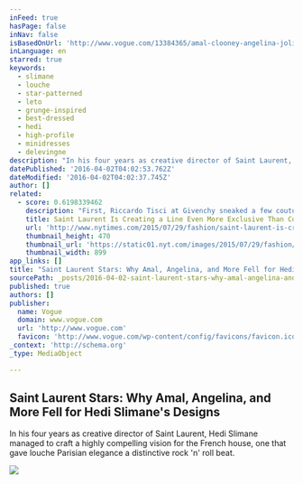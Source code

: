 ```yaml
---
inFeed: true
hasPage: false
inNav: false
isBasedOnUrl: 'http://www.vogue.com/13384365/amal-clooney-angelina-jolie-pitt-harry-styles-best-celebrity-saint-laurent-style/'
inLanguage: en
starred: true
keywords:
  - slimane
  - louche
  - star-patterned
  - leto
  - grunge-inspired
  - best-dressed
  - hedi
  - high-profile
  - minidresses
  - delevingne
description: "In his four years as creative director of Saint Laurent, Hedi Slimane managed to craft a highly compelling vision for the French house, one that gave louche Parisian elegance a distinctive rock 'n' roll beat."
datePublished: '2016-04-02T04:02:53.762Z'
dateModified: '2016-04-02T04:02:37.745Z'
author: []
related:
  - score: 0.6198339462
    description: "First, Riccardo Tisci at Givenchy sneaked a few couture looks into his men's wear show, and now, Hedi Slimane at Saint Laurent is creating his own, even more exclusive, version of the club."
    title: Saint Laurent Is Creating a Line Even More Exclusive Than Couture
    url: 'http://www.nytimes.com/2015/07/29/fashion/saint-laurent-is-creating-a-line-even-more-exclusive-than-couture.html'
    thumbnail_height: 470
    thumbnail_url: 'https://static01.nyt.com/images/2015/07/29/fashion/29OTR-web/29OTR-web-facebookJumbo.jpg'
    thumbnail_width: 899
app_links: []
title: "Saint Laurent Stars: Why Amal, Angelina, and More Fell for Hedi Slimane's Designs"
sourcePath: _posts/2016-04-02-saint-laurent-stars-why-amal-angelina-and-more-fell-for-h.md
published: true
authors: []
publisher:
  name: Vogue
  domain: www.vogue.com
  url: 'http://www.vogue.com'
  favicon: 'http://www.vogue.com/wp-content/config/favicons/favicon.ico'
_context: 'http://schema.org'
_type: MediaObject

---
```

<article style=""><h1>Saint Laurent Stars: Why Amal, Angelina, and More Fell for Hedi Slimane's Designs</h1><p>In his four years as creative director of Saint Laurent, Hedi Slimane managed to craft a highly compelling vision for the French house, one that gave louche Parisian elegance a distinctive rock 'n' roll beat.</p><img src="https://s3-us-west-2.amazonaws.com/the-grid-img/p/8cb5b16aa5bd494c21d127b7d6d91c5eb8b1a88c.jpg" /></article>